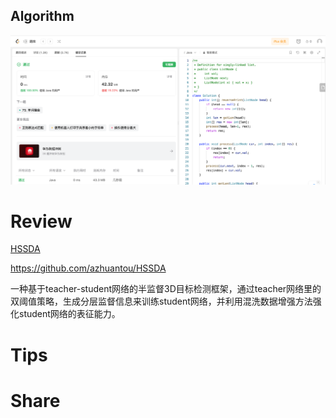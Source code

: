## Algorithm

![ianxiao-2023-08-27-lc.png](../../../images/temp/ianxiao-2023-08-27-lc.png)

# Review

[HSSDA](https://arxiv.org/pdf/2304.01464.pdf)

https://github.com/azhuantou/HSSDA

一种基于teacher-student网络的半监督3D目标检测框架，通过teacher网络里的双阈值策略，生成分层监督信息来训练student网络，并利用混洗数据增强方法强化student网络的表征能力。

# Tips


# Share
